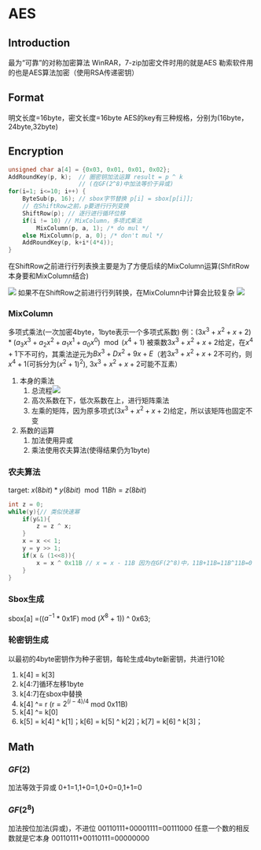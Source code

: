 
# AES

## Introduction

最为“可靠”的对称加密算法
WinRAR，7-zip加密文件时用的就是AES
勒索软件用的也是AES算法加密（使用RSA传递密钥）

## Format

明文长度=16byte，密文长度=16byte
AES的key有三种规格，分别为(16byte，24byte,32byte)

## Encryption

```c
unsigned char a[4] = {0x03, 0x01, 0x01, 0x02}; 
AddRoundKey(p, k);  // 圈密钥加法运算 result = p ^ k 
                    // (在GF(2^8)中加法等价于异或)
for(i=1; i<=10; i++) { 
	ByteSub(p, 16); // sbox字节替换 p[i] = sbox[p[i]]; 
	// 在ShiftRow之前，p要进行行列变换
	ShiftRow(p); // 逐行进行循环位移
	if(i != 10) // MixColumn，多项式乘法
		MixColumn(p, a, 1); /* do mul */ 
	else MixColumn(p, a, 0); /* don't mul */ 
	AddRoundKey(p, k+i*(4*4)); 
}

```

在ShiftRow之前进行行列表换主要是为了方便后续的MixColumn运算(ShfitRow本身要和MixColumn结合)

![](https://zerokei-imgurl.oss-cn-hangzhou.aliyuncs.com/img/20220602160326.png)
如果不在ShiftRow之前进行行列转换，在MixColumn中计算会比较复杂
![](https://zerokei-imgurl.oss-cn-hangzhou.aliyuncs.com/img/20220602160413.png)

### MixColumn

多项式乘法(一次加密4byte，1byte表示一个多项式系数)
例：$(3x^3+x^2+x+2)*(a_3x^3+a_2x^2+a_1x^1+a_0x^0)\mod (x^4+1)$
被乘数$3x^3+x^2+x+2$给定，在$x^4+1$下不可约，其乘法逆元为$Bx^3+Dx^2+9x+E$（若$3x^3+x^2+x+2$不可约，则$x^4+1$(可拆分为$(x^2+1)^2$), $3x^3+x^2+x+2$可能不互素）

1. 本身的乘法
   1. 总流程![](https://zerokei-imgurl.oss-cn-hangzhou.aliyuncs.com/img/20220602154634.png)
   2. 高次系数在下，低次系数在上，进行矩阵乘法
   3. 左乘的矩阵，因为原多项式$(3x^3+x^2+x+2)$给定，所以该矩阵也固定不变
2. 系数的运算
   1. 加法使用异或
   2. 乘法使用农夫算法(使得结果仍为1byte)

### 农夫算法

target: $x(8bit)*y(8bit)\mod 11Bh = z(8bit)$

```c
int z = 0;
while(y){// 类似快速幂
	if(y&1){
		z = z ^ x;
	}
	x = x << 1;
	y = y >> 1;
	if(x & (1<<8)){
		x = x ^ 0x11B // x = x - 11B 因为在GF(2^8)中，11B+11B=11B^11B=0
	}
}
```

### Sbox生成

sbox[a] =(($a^{-1}$ * 0x1F) mod ($X^8$ + 1)) ^ 0x63;

### 轮密钥生成

以最初的4byte密钥作为种子密钥，每轮生成4byte新密钥，共进行10轮

1. k[4] = k[3]
2. k[4:7]循环左移1byte
3. k[4:7]在sbox中替换
4. k[4] ^= r (r = $2^{(i-4)/4}$ mod 0x11B)
5. k[4] ^= k[0]
6. k[5] = k[4] ^ k[1]；k[6] = k[5] ^ k[2]；k[7] = k[6] ^ k[3]；

## Math

### $GF(2)$

加法等效于异或
0+1=1,1+0=1,0+0=0,1+1=0

### $GF(2^8)$

加法按位加法(异或)，不进位
00110111+00001111=00111000
任意一个数的相反数就是它本身
00110111+00110111=00000000
